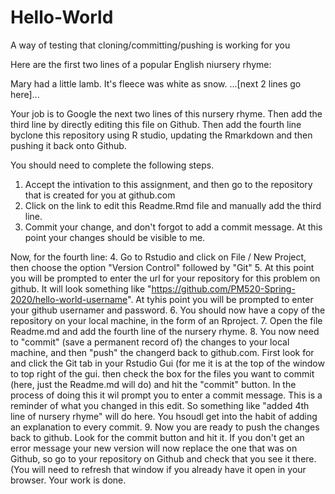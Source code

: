 # Hello-World
A way of testing that cloning/committing/pushing is working for you

Here are the first two lines of a popular English niursery rhyme:

Mary had a little lamb.
It's fleece was white as snow.
...[next 2 lines go here]...

Your job is to Google the next two lines of this nursery rhyme.
Then add the third line by directly editing this file on Github.
Then add the fourth line byclone this repository using R studio, updating the Rmarkdown and then pushing it back onto Github.

You should need to complete the following steps.
1. Accept the intivation to this assignment, and then go to the repository that is created for you at github.com
2. Click on the link to edit this Readme.Rmd file and manually add the third line.
3. Commit your change, and don't forgot to add a commit message.
At this point your changes should be visible to me.

Now, for the fourth line:
4. Go to Rstudio and click on File / New Project, then choose the option "Version Control" followed by "Git"
5. At this point you will be prompted to enter the url for your repository for this problem on github. 
It will look something like "https://github.com/PM520-Spring-2020/hello-world-username".
At tyhis point you will be prompted to enter your github usernamer and password.
6. You should now have a copy of the repository on your local machine, in the form of an Rproject.
7. Open the file Readme.md and add the fourth line of the nursery rhyme.
8. You now need to "commit" (save a permanent record of) the changes to your local machine, and then "push" the changerd back to github.com. First look for and click the Git tab in your Rstudio Gui (for me it is at the top of the window to top right of the gui. then check the box for the files you want to commit (here, just the Readme.md will do) and hit the "commit" button. In the process of doing this it wil prompt you to enter a commit message. This is a reminder of what you changed in this edit. So something like "added 4th line of nursery rhyme" will do here. You hsoudl get into the habit of adding an explanation to every commit.
9. Now you are ready to push the changes back to github.  Look for the commit button and hit it. If you don't get an error message your new version will now replace the one that was on Github, so go to your repository on Github and check that you see it there. (You will need to refresh that window if you already have it open in your browser.
Your work is done.
